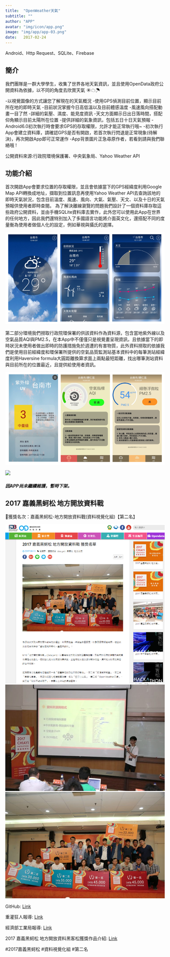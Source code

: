 ```yaml
---
title:  "OpenWeather天氣"
subtitle: ""
author: "APP"
avatar: "img/icon/app.png"
image: "img/app/app-03.png"
date:   2017-02-24
---
```


Android、Http Request、SQLite、Firebase

## 簡介
我們團隊是一群大學學生，收集了世界各地天氣資訊，並且使用OpenData政府公開資料為依據，以不同的角度去欣賞天氣 ☀☁☂

-以視覺圖像的方式讓您了解現在的天氣概況
-使用GPS偵測目前位置，顯示目前所在地的即時天氣
-目前狀況掌握今日高低溫以及目前體感溫度
-風速風向搭配動畫一目了然
-詳細的氣壓、濕度、能見度資訊
-天文方面顯示日出日落時間，搭配仰角顯示目前太陽所在位置
-提供詳細的氣象資訊，包括五日十日天氣預報
-Android6.0初次執行時會要求GPS的存取權限，允許才能正常執行哦~
-初次執行App會建立資料庫，請確認GPS是否有開啟，若首次執行閃退是正常現象(待解決)，再次開啟App即可正常運作
-App背景圖片正急尋原作者，若看到請與我們聯絡哦 !

公開資料來源:行政院環境保護署、中央氣象局、Yahoo Weather API

## 功能介紹
首次開啟App會要求位置的存取權限，並且會依據當下的GPS經緯度利用Google Map API轉換成地址，擷取到位置訊息再使用Yahoo Weather API去查詢該地的即時天氣狀況，包含目前溫度、風速、風向、大氣、氣壓、天文、以及十日的天氣預報供使用者即時查閱。
為了解決離線瀏覽的問題我們設計了一個資料庫存取這些政府公開資料，並由手機SQLite資料庫去實作，此外您可以使用此App在世界的任何地方，因此我們還特別加入了多國語言功能將介面英文化，還搭配不同的度量衡為使用者做個人化的設定，例如華視與攝氏的選擇。

![](img/app/app-03-1.png)

第二部分環境我們撈取行政院環保署的供該資料作為資料源，包含當地紫外線以及空氣品質AQI與PM2.5，在本App中不僅僅只是視覺畫呈現資訊，且依據當下的即時狀況未使用者做出即時的防護措施免於週遭的有害物質，此外資料撈取的依據我們是使用目前經緯度和環保署所提供的空氣品質監測站基本資料中的每筆測站經緯度利用Haversine formula大圓距離換算求面上兩點最短距離，找出哪筆測站資料與目前所在的位置最近，且提供給使用者資訊。

![](img/app/app-03-2.png)

![](https://github.com/andy6804tw/OpenWeather/raw/master/Screenshot/demo.gif)

#####  因APP尚未繼續維護，暫時下架。

## 2017 嘉義黑蚵松 地方開放資料戰
🥈獲獎名次：嘉義黑蚵松-地方開放資料戰(資料視覺化組)【第二名】

![](img/app/app-03-5.png)
![](img/app/app-03-3.jpg)
![](img/app/app-03-4.jpg)


GitHub: [Link](https://github.com/andy6804tw/OpenWeather)

重灌狂人報導: [Link](https://briian.com/42979/)

經濟部工業局報導: [Link](https://opendata.tca.org.tw/index.php/article/readfull/4/15)

2017 嘉義黑蚵松 地方開放資料黑客松獲獎作品介紹: [Link](https://opendata.tca.org.tw/index.php/article/readfull/4/22)

#2017嘉義黑蚵松 #資料視覺化組 #第二名
